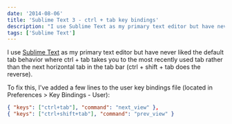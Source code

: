 ```yaml
---
date: '2014-08-06'
title: 'Sublime Text 3 - ctrl + tab key bindings'
description: "I use Sublime Text as my primary text editor but have never liked the default tab behavior where ctrl + tab takes you to the most recently used tab rather than the next horizontal tab in the tab bar (ctrl + shift + tab does the reverse)."
tags: ['Sublime Text']
---
```


I use [Sublime Text](http://sublimetext.com) as my primary text editor but have never liked the default tab behavior where ctrl + tab takes you to the most recently used tab rather than the next horizontal tab in the tab bar (ctrl + shift + tab does the reverse).<!-- excerpt -->

To fix this, I've added a few lines to the user key bindings file (located in Preferences > Key Bindings - User):

```json
{ "keys": ["ctrl+tab"], "command": "next_view" },
{ "keys": ["ctrl+shift+tab"], "command": "prev_view" }
```
